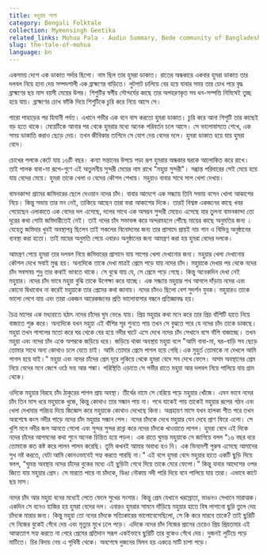 ```yaml
---
title: মহুয়ার পালা
category: Bengali Folktale
collection: Mymensingh Geetika
related_links: Mohua Pala - Audio Summary, Bede community of Bangladesh - Video
slug: the-tale-of-mohua
language: bn
---
```


একসময় দেশে এক ডাকাত সর্দার ছিলো। নাম ছিল তার হুমরা ডাকাত। রাতের অন্ধকারে একবার হুমরা ডাকাত তার দলবল নিয়ে হানা দেয় সম্পদশালী এক ব্রাহ্মণের বাড়িতে। লুটপাট চালিয়ে বের হয়ে যাবার সময় তার চোখ পরে বৃদ্ধ ব্রাহ্মণের ছয় মাস বয়সী মেয়ের উপর। শিশুটির স্বর্গীয় সৌন্দর্যের কাছে তার অপহরণকৃত সব ধন-সম্পত্তি নিমিষেই তুচ্ছ হয়ে যায়। ব্রাহ্মণের চোখ ফাঁকি দিয়ে শিশুটিকে চুরি করে নিয়ে আসে সে।

গারো পাহাড়ের পর হিমানী পর্বত। এখানে গভীর এক বনে বাস করতো হুমরা ডাকাত। চুরি করে আনা শিশুটি তার কাছেই বড় হতে থাকে। মেয়েটিকে আনার পর থেকে হুমরার মধ্যে অনেক পরিবর্তন চলে আসে। সে ভালোবাসতে শেখে, এক সময় ডাকাতি করাও ছেড়ে দেয়। তখন জীবিকার তাগিদে সে যোগ দেয় বেদের দলে। হুমরা ডাকাত হয়ে যায় হুমরা বেদে।

চোখের পলকে কেটে যায় ১৬টি বছর। কন্যা সন্তানের উপচে পড়া রূপ হুমরার অন্ধকার ঘরকে আলোকিত করে রাখে। তাই পালক বাবা-মা রূপে-গুণে এই অতুলনীয় সুন্দরী মেয়ের নাম রাখে "মহুয়া সুন্দরী"। সম্ভ্রান্ত পরিবারের সেই মেয়ে হয়ে যায় বেদের মেয়ে। হুমরা তাকে খেলা ও বেদের কৌশল শেখায়। মহুয়াও বাবার সাথে সাপ খেলা দেখায়।

বামনকান্দা গ্রামের জমিদারের ছেলে দেওয়ান নদের চাঁদ। বাবার আদেশে এক সন্ধ্যায় তিনি সভায় বসেন খোলা আকাশের নিচে। কিন্তু সভায় তার মন নেই, তাকিয়ে আছেন তারা ভরা আকাশের দিকে। তারই বিশ্বস্ত একজনের কাছে খবর পেয়েছেন এলাকাতে এক বেদের দল এসেছে, দলের সাথে এক অসম্ভব সুন্দরী মেয়েও এসেছে যার তুলনা বামনকান্দা তো দূরের কথা গোটা জমিদারীতেই নেই। তাই নদের চাঁদ সভাভঙ্গ করে অন্দরমহলে পৌঁছে মায়ের কাছে অনুমতির জন্য । যেহেতু জমিদার খুবই অবস্থাপন্ন ছিলেন তাই সকলের বিনোদনের জন্য তার প্রাসাদে প্রায়ই নাচ গান ও বিভিন্ন অনুষ্ঠানের ব্যবস্থা করা হতো। তাই মায়ের অনুমতি পেয়ে এবারও অনুষ্ঠানের জন্য আমন্ত্রণ করা হয় হুমরা বেদের দলকে।

আমন্ত্রণ পেয়ে হুমরা তার দলবল নিয়ে জমিদারের প্রাসাদে যায় সাপের খেলা দেখানোর জন্য। মহুয়ার খেলা দেখানোর কৌশল দেখে সবাই মুগ্ধ হয়। অন্যদিকে তাকে দেখা মাত্রই প্রেমে পড়ে যায় নদের চাঁদ। মহুয়াকে দেখার পর থেকে নদের চাঁদ সবসময় শুধু তার কথাই ভাবতে থাকে। সে বুঝে যায় যে, সে প্রেমে পড়ে গেছে। কিন্তু অনেকদিন দেখা নেই মহুয়ার। নদের চাঁদ ভাবে মহুয়া বুঝি তাকে উপেক্ষা করে যাচ্ছে। এক সন্ধ্যায় মহুয়ার পথ আগলে দাঁড়ায় নদের এবং কোনো দ্বিধাবোধ না করেই মহুয়াকে তার প্রেমের কথা জানায়। নদের চাঁদও ছিলো বেশ সুদর্শন যুবক। মহুয়ারও তাকে ভালো লেগে যায় এবং তারা একজন আরেকজনের প্রতি ভালোবাসার বন্ধনে প্রতিজ্ঞাবদ্ধ হয়।

চৈত্র মাসের এক মধ্যরাতে হঠাৎ নদের চাঁদের ঘুম ভেঙে যায়। প্রিয় মহুয়ার কথা মনে করে তার প্রিয় বাঁশিটি হাতে নিয়ে বাজাতে শুরু করে। অন্যদিকে যখন মহুয়া এই বাঁশির সূর শুনতে পায় তখন সে বুঝতে পরে যে নদের চাঁদ তাকে ডাকছে। মহুয়া তখন পাগলের মতো করে ঘর থেকে বের হয়ে নদীর ঘাটে এসে দেখে নদের চাঁদ সেখানে বসে বাঁশি বাজাচ্ছে। তখন মহুয়া এবং নদের চাঁদ একে অপরকে জড়িয়ে ধরে। জড়িয়ে থাকা অবস্থায় মহুয়া বলে "আমি বাবা-মা, ঘর-বাড়ি সব ছেড়ে তোমার সাথে অন্য কোথাও চলে যেতে চাই। আমি তোমার প্রেমে পাগল হয়ে গেছি।এক মুহুর্ত তোমাকে না দেখলে আমি পাগল হয়ে যাই।" মহুয়া এবং নদের চাঁদের প্রেম দূরে লুকিয়ে থেকে হুমরা বেদে সব দেখে ফেলে। অসম অবস্থানের প্রেম নিয়ে বেদের মনে জেগে ওঠে ভয় আর শঙ্কা। পরিস্থিতি এড়াতে সে গভীর রাতে মহুয়া আর দলবল নিয়ে পালিয়ে যায় গ্রাম থেকে।

ওদিকে মহুয়ার বিরহে চাঁদ ঠাকুরের পাগল প্রায় অবস্থা। তীর্থের নামে সে বেরিয়ে পড়ে মহুয়ার খোঁজে। এমন ভাবে নদের চাঁদ তিন মাস ধরে মহুয়াকে খুজে, কিন্তু কোথাও তার সন্ধান পায় না। পথে যাকেই পায় তাকেই মহুয়ার রূপের গঠন এবং খেলা দেখাবার পরিচয় দিয়ে জিজ্ঞেস করে মহুয়াকে কোথাও দেখেছে কিনা। অগ্রহায়ণ মাসে যখন হালকা শীত পরে তখন অবশেষে কংস নদীর পাড়ে নদের চাঁদ মহুয়ার সন্ধান পেল। নদের চাঁদকে দেখে মহুয়ার যেন দেহে প্রাণ ফিরে এলো। সে খুশি মনে নদীর জল আনতে গেলো এবং সুন্দর সুন্দর রান্না করে নদের চাঁদকে খাওয়াতে লাগল। হুমরা বেদে এই দিকে নদের চাঁদের আগমনের কথা শুনে অনেক চিন্তিত হয়ে পড়ল। এক রাতে ঘুমন্ত মহুয়াকে সে জাগিয়ে বলল "১৬ বছর ধরে তোমাকে কত কষ্ট করে লালন পালন করেছি। তুমি কখনই আমার অবাধ্য হও নি। এক ভিনদেশী পুরুষ এসেছে আমাদের সুখ নষ্ট করতে, যেটা আমি কোনওভাবেই সহ্য করতে পারছি না।" এই বলে হুমরা বেদে মহুয়ার হাতে একটি ছুড়ি দিয়ে বলল, "ঘুমন্ত অবস্থায় নদের চাঁদের বুকের মধ্যে এই ছুড়িটা গেথে দিয়ে তাকে মেরে ফেলো।" কিন্তু বাবার আদেশের ওপর জিতে যায় মহুয়ার প্রেম। সে মারতে পারে না চাঁদকে, ডিঙা নৌকায় নদী পারি দিয়ে বনে পালিয়ে যায় তারা। এভাবে কাটে ছয় মাস।

নদের চাঁদ আর মহুয়া বনের মধ্যেই পেতে ফেলে সুখের সংসার। কিন্তু প্রেম যেখানে খরস্রোতা, ভাঙনও সেখানে মারাত্মক। একদিন সে বনেও হাজির হয় হুমরা বেদের দল। এবারও হুমরার সামনে দাঁড়িয়ে মহুয়ার হাতে বিষ লাগানো ছুরি তুলে দেয় চাঁদকে মারার জন্য। কিন্তু মহুয়া তো নদের চাঁদকে সত্যিকারের ভালোবেসেছিলো, সে কি করে মারবে তাকে? তাই ছুরিটি সে নিজের বুকেই গেঁথে দেয় এবং মৃত্যুর মুখে ঢলে পড়ে। এদিকে নদের চাঁদ নিজের প্রানের চেয়েও প্রিয় প্রিয়তমার এই আত্মত্যাগ সহ্য করতে না পেরে প্রেমের প্রতিদান সরূপ একইভাবে ছুরিটি তার বুকেও গেঁথে দেয়। দুজনই লুটিয়ে পড়ে মাটিতে। চির বিদায় নেয় এ পৃথিবী থেকে। অবশেষে দুজনের মিলন হয় একত্রে মাটি চাপা পড়ে।
